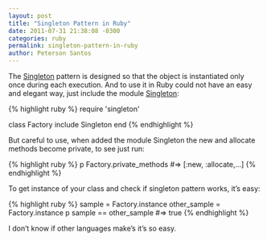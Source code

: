 ```yaml
---
layout: post
title: "Singleton Pattern in Ruby"
date: 2011-07-31 21:38:08 -0300
categories: ruby
permalink: singleton-pattern-in-ruby
author: Peterson Santos
---
```


The [Singleton](http://en.wikipedia.org/wiki/Singleton_pattern) pattern is designed so that the object is instantiated only once during each execution. And to use it in Ruby could not have an easy and elegant way, just include the module [Singleton](http://www.ruby-doc.org/stdlib/libdoc/singleton/rdoc/index.html):

{% highlight ruby %}
require 'singleton'

class Factory
  include Singleton
end
{% endhighlight %}

But careful to use, when added the module Singleton the new and allocate methods become private, to see just run:

{% highlight ruby %}
p Factory.private_methods
#=> [:new, :allocate,...]
{% endhighlight %}

To get instance of your class and check if singleton pattern works, it’s easy:

{% highlight ruby %}
sample = Factory.instance
other_sample = Factory.instance
p sample == other_sample
#=> true
{% endhighlight %}

I don’t know if other languages make’s it’s so easy.
